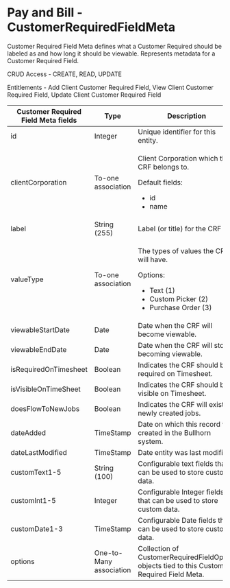 # Pay and Bill - CustomerRequiredFieldMeta

Customer Required Field Meta defines what a Customer Required should be labeled as and how long it should be viewable. Represents metadata for a Customer Required Field.

CRUD Access - CREATE, READ, UPDATE

Entitlements - Add Client Customer Required Field, View Client Customer Required Field, Update Client Customer Required Field


<table>
    <colgroup>
        <col width="20%" />
        <col width="20%" />
        <col width="20%" />
        <col width="20%" />
        <col width="20%" />
    </colgroup>
    <thead>
        <tr class="header">
            <th>Customer Required Field Meta fields</th>
            <th>Type</th>
            <th>Description</th>
            <th>Not null</th>
            <th>Read-only</th>
        </tr>
    </thead>
    <tbody>
        <tr class="even">
            <td>id</td>
            <td>Integer</td>
            <td>Unique identifier for this entity.</td>
            <td>X</td>
            <td>X</td>
        </tr>
        <tr class="odd">
            <td>clientCorporation</td>
            <td>To-one association</td>
            <td>
                <p>Client Corporation which the CRF belongs to.</p>
                <p>Default fields:</p>
                <ul>
                    <li>id</li>
                    <li>name</li>
                </ul>
            </td>
            <td>X</td>
            <td></td>
        </tr>
        <tr class="even">
            <td>label</td>
            <td>String (255)</td>
            <td>Label (or title) for the CRF</td>
            <td>X</td>
            <td></td>
        </tr>
        <tr class="odd">
            <td>valueType</td>
            <td>To-one association</td>
            <td>
                <p>The types of values the CRF will have.</p>
                <p>Options:</p>
                <ul>
                    <li>Text (1)</li>
                    <li>Custom Picker (2)</li>
                    <li>Purchase Order (3)</li>
                </ul>
            </td>
            <td>X</td>
            <td></td>
        </tr>
        <tr class="even">
            <td>viewableStartDate</td>
            <td>Date</td>
            <td>Date when the CRF will become viewable.</td>
            <td></td>
            <td></td>
        </tr>
        <tr class="odd">
            <td>viewableEndDate</td>
            <td>Date</td>
            <td>Date when the CRF will stop becoming viewable.</td>
            <td></td>
            <td></td>
        </tr>
        <tr class="even">
            <td>isRequiredOnTimesheet</td>
            <td>Boolean</td>
            <td>Indicates the CRF should be required on Timesheet.</td>
            <td>X</td>
            <td></td>
        </tr>
        <tr class="odd">
            <td>isVisibleOnTimeSheet</td>
            <td>Boolean</td>
            <td>Indicates the CRF should be visible on Timesheet.</td>
            <td>X</td>
            <td></td>
        </tr>
        <tr class="even">
            <td>doesFlowToNewJobs</td>
            <td>Boolean</td>
            <td>Indicates the CRF will exist on newly created jobs.</td>
            <td>X</td>
            <td></td>
        </tr>
        <tr class="odd">
            <td>dateAdded</td>
            <td>TimeStamp</td>
            <td>Date on which this record was created in the Bullhorn system.</td>
            <td>X</td>
            <td>X</td>
        </tr>
        <tr class="even">
            <td>dateLastModified</td>
            <td>TimeStamp</td>
            <td>Date entity was last modified.</td>
            <td>X</td>
            <td>X</td>
        </tr>
        <tr class="odd">
            <td>customText1-5</td>
            <td>String (100)</td>
            <td>Configurable text fields that can be used to store custom data.</td>
            <td></td>
            <td></td>
        </tr>
        <tr class="even">
            <td>customInt1-5</td>
            <td>Integer</td>
            <td>Configurable Integer fields that can be used to store custom data.</td>
            <td></td>
            <td></td>
        </tr>
        <tr class="odd">
            <td>customDate1-3</td>
            <td>TimeStamp</td>
            <td>Configurable Date fields that can be used to store custom data.</td>
            <td></td>
            <td></td>
        </tr>
        <tr class="even">
            <td>options</td>
            <td>One-to-Many association</td>
            <td>Collection of CustomerRequiredFieldOption objects tied to this Customer Required Field Meta.</td>
            <td></td>
            <td></td>
        </tr>
    </tbody>
</table>

